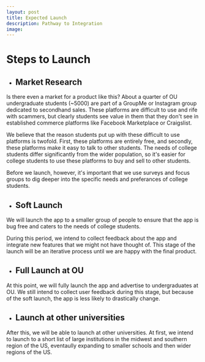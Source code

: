 ```yaml
---
layout: post
title: Expected Launch
description: Pathway to Integration
image:
---
```


# Steps to Launch

 - ## Market Research

Is there even a market for a product like this? About a quarter of OU undergraduate students (~5000) are part of a GroupMe or Instagram group dedicated to secondhand sales. These platforms are difficult to use and rife with scammers, but clearly students see value in them that they don't see in established commerce platforms like Facebook Marketplace or Craigslist.

We believe that the reason students put up with these difficult to use platforms is twofold. First, these platforms are entirely free, and secondly, these platforms make it easy to talk to other students. The needs of college students differ significantly from the wider population, so it's easier for college students to use these platforms to buy and sell to other students.

Before we launch, however, it's important that we use surveys and focus groups to dig deeper into the specific needs and preferances of college students.

 - ## Soft Launch

We will launch the app to a smaller group of people to ensure that the app is bug free and caters to the needs of college students.

During this period, we intend to collect feedback about the app and integrate new features that we might not have thought of. This stage of the launch will be an iterative process until we are happy with the final product.

 - ## Full Launch at OU

At this point, we will fully launch the app and advertise to undergraduates at OU. We still intend to collect user feedback during this stage, but because of the soft launch, the app is less likely to drastically change.

 - ## Launch at other universities

 After this, we will be able to launch at other universities. At first, we intend to launch to a short list of large institutions in the midwest and southern region of the US, eventaully expanding to smaller schools and then wider regions of the US.

